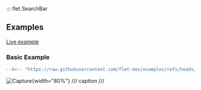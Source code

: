 ::: flet.SearchBar

## Examples

[Live example](https://flet-controls-gallery.fly.dev/input/searchbar)

### Basic Example


```python
--8<-- "https://raw.githubusercontent.com/flet-dev/examples/refs/heads/v1-docs/python/controls/"
```

![Capture](){width="80%"}
/// caption
///
